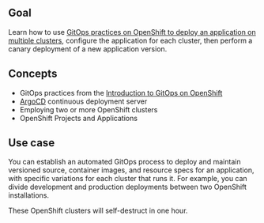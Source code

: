 ## Goal

Learn how to use [GitOps practices on OpenShift to deploy an application on multiple clusters][gitops-multi-openshift], configure the application for each cluster, then perform a canary deployment of a new application version.

## Concepts

* GitOps practices from the [Introduction to GitOps on OpenShift][gitops-intro-learn]
* [ArgoCD][argocd] continuous deployment server
* Employing two or more OpenShift clusters
* OpenShift Projects and Applications

## Use case

You can establish an automated GitOps process to deploy and maintain versioned source, container images, and resource specs for an application, with specific variations for each cluster that runs it. For example, you can divide development and production deployments between two OpenShift installations.

These OpenShift clusters will self-destruct in one hour.

[argocd]: https://argoproj.github.io/argo-cd/
[gitops-intro-learn]: https://learn.openshift.com/introduction/gitops-introduction
[gitops-multi-openshift]: https://www.openshift.com/blog/multi-cluster-management-with-gitops
